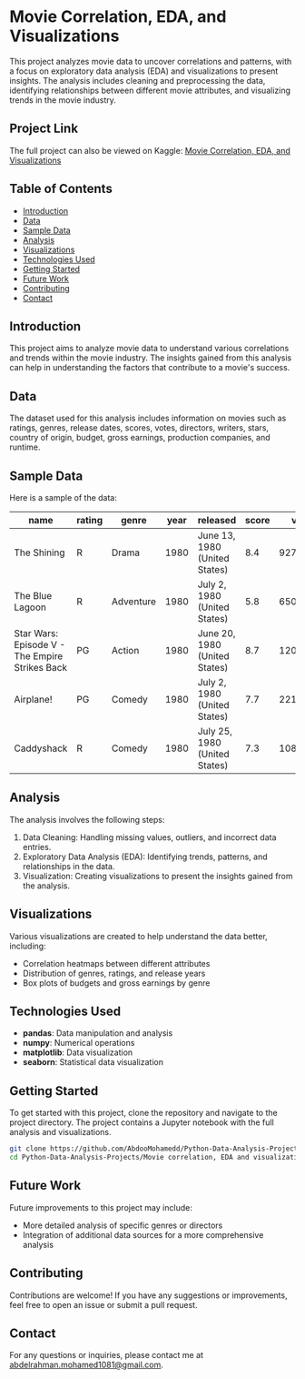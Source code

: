 # Movie Correlation, EDA, and Visualizations

This project analyzes movie data to uncover correlations and patterns, with a focus on exploratory data analysis (EDA) and visualizations to present insights. The analysis includes cleaning and preprocessing the data, identifying relationships between different movie attributes, and visualizing trends in the movie industry.

## Project Link

The full project can also be viewed on Kaggle: [Movie Correlation, EDA, and Visualizations](https://www.kaggle.com/code/abdoomoh/movie-correlation-eda-and-visualizations)

## Table of Contents

- [Introduction](#introduction)
- [Data](#data)
- [Sample Data](#sample-data)
- [Analysis](#analysis)
- [Visualizations](#visualizations)
- [Technologies Used](#technologies-used)
- [Getting Started](#getting-started)
- [Future Work](#future-work)
- [Contributing](#contributing)
- [Contact](#contact)

## Introduction

This project aims to analyze movie data to understand various correlations and trends within the movie industry. The insights gained from this analysis can help in understanding the factors that contribute to a movie's success.

## Data

The dataset used for this analysis includes information on movies such as ratings, genres, release dates, scores, votes, directors, writers, stars, country of origin, budget, gross earnings, production companies, and runtime.

## Sample Data

Here is a sample of the data:

| name | rating | genre | year | released | score | votes | director | writer | star | country | budget | gross | company | runtime |
|------|--------|-------|------|----------|-------|-------|----------|--------|------|---------|--------|-------|---------|---------|
| The Shining | R | Drama | 1980 | June 13, 1980 (United States) | 8.4 | 927000.0 | Stanley Kubrick | Stephen King | Jack Nicholson | United Kingdom | 19000000.0 | 46998772.0 | Warner Bros. | 146.0 |
| The Blue Lagoon | R | Adventure | 1980 | July 2, 1980 (United States) | 5.8 | 65000.0 | Randal Kleiser | Henry De Vere Stacpoole | Brooke Shields | United States | 4500000.0 | 58853106.0 | Columbia Pictures | 104.0 |
| Star Wars: Episode V - The Empire Strikes Back | PG | Action | 1980 | June 20, 1980 (United States) | 8.7 | 1200000.0 | Irvin Kershner | Leigh Brackett | Mark Hamill | United States | 18000000.0 | 538375067.0 | Lucasfilm | 124.0 |
| Airplane! | PG | Comedy | 1980 | July 2, 1980 (United States) | 7.7 | 221000.0 | Jim Abrahams | Jim Abrahams | Robert Hays | United States | 3500000.0 | 83453539.0 | Paramount Pictures | 88.0 |
| Caddyshack | R | Comedy | 1980 | July 25, 1980 (United States) | 7.3 | 108000.0 | Harold Ramis | Brian Doyle-Murray | Chevy Chase | United States | 6000000.0 | 39846344.0 | Orion Pictures | 98.0 |

## Analysis

The analysis involves the following steps:
1. Data Cleaning: Handling missing values, outliers, and incorrect data entries.
2. Exploratory Data Analysis (EDA): Identifying trends, patterns, and relationships in the data.
3. Visualization: Creating visualizations to present the insights gained from the analysis.

## Visualizations

Various visualizations are created to help understand the data better, including:
- Correlation heatmaps between different attributes
- Distribution of genres, ratings, and release years
- Box plots of budgets and gross earnings by genre

## Technologies Used

- **pandas**: Data manipulation and analysis
- **numpy**: Numerical operations
- **matplotlib**: Data visualization
- **seaborn**: Statistical data visualization

## Getting Started

To get started with this project, clone the repository and navigate to the project directory. The project contains a Jupyter notebook with the full analysis and visualizations.

```bash
git clone https://github.com/AbdooMohamedd/Python-Data-Analysis-Projects.git
cd Python-Data-Analysis-Projects/Movie correlation, EDA and visualizations
```

## Future Work

Future improvements to this project may include:
- More detailed analysis of specific genres or directors
- Integration of additional data sources for a more comprehensive analysis

## Contributing

Contributions are welcome! If you have any suggestions or improvements, feel free to open an issue or submit a pull request.

## Contact

For any questions or inquiries, please contact me at [abdelrahman.mohamed1081@gmail.com](mailto:abdelrahman.mohamed1081@gmail.com).
